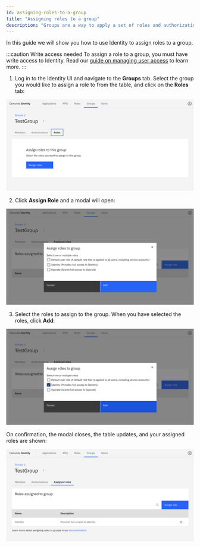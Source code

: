 ```yaml
---
id: assigning-roles-to-a-group
title: "Assigning roles to a group"
description: "Groups are a way to apply a set of roles and authorizations to users. Use Identity to assign roles to a group."
---
```


In this guide we will show you how to use Identity to assign roles to a group.

:::caution Write access needed
To assign a role to a group, you must have write access to Identity.
Read our [guide on managing user access](../managing-user-access.md) to learn more.
:::

1. Log in to the Identity UI and navigate to the **Groups** tab. Select the group you would like to assign a role to from the table, and click on the **Roles** tab:

![assign-role-to-group-tab](../img/assign-role-to-group-tab.png)

2. Click **Assign Role** and a modal will open:

![assign-role-to-group-modal-1](../img/assign-role-to-group-modal-1.png)

3. Select the roles to assign to the group. When you have selected the roles, click **Add**:

![assign-role-to-group-modal-2](../img/assign-role-to-group-modal-2.png)

On confirmation, the modal closes, the table updates, and your assigned roles are shown:

![assign-role-to-group-refreshed-table](../img/assign-role-to-group-refreshed-table.png)
